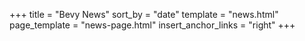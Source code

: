 +++
title = "Bevy News"
sort_by = "date"
template = "news.html"
page_template = "news-page.html"
insert_anchor_links = "right"
+++
